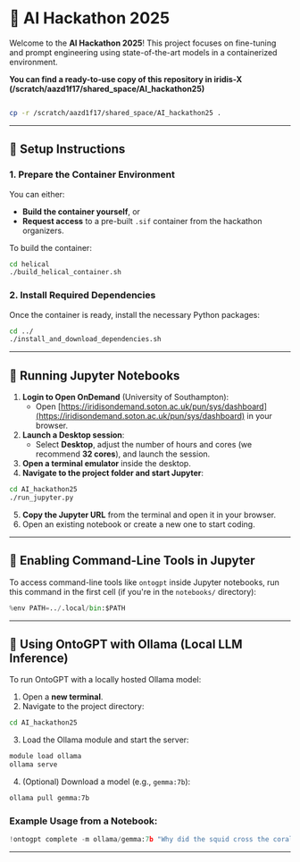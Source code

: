 # 🧠 AI Hackathon 2025

Welcome to the **AI Hackathon 2025**! This project focuses on fine-tuning and prompt engineering using state-of-the-art models in a containerized environment.

**You can find a ready-to-use copy of this repository in iridis-X (/scratch/aazd1f17/shared_space/AI_hackathon25)**

```bash

cp -r /scratch/aazd1f17/shared_space/AI_hackathon25 .

```
---

## 🚀 Setup Instructions

### 1. Prepare the Container Environment

You can either:
- **Build the container yourself**, or
- **Request access** to a pre-built `.sif` container from the hackathon organizers.

To build the container:

```bash
cd helical
./build_helical_container.sh
```

### 2. Install Required Dependencies

Once the container is ready, install the necessary Python packages:

```bash
cd ../
./install_and_download_dependencies.sh
```

---

## 📓 Running Jupyter Notebooks

1. **Login to Open OnDemand** (University of Southampton):
   - Open [https://iridisondemand.soton.ac.uk/pun/sys/dashboard](https://iridisondemand.soton.ac.uk/pun/sys/dashboard) in your browser.
2. **Launch a Desktop session**:
   - Select **Desktop**, adjust the number of hours and cores (we recommend **32 cores**), and launch the session.
3. **Open a terminal emulator** inside the desktop.
4. **Navigate to the project folder and start Jupyter**:

```bash
cd AI_hackathon25
./run_jupyter.py
```

5. **Copy the Jupyter URL** from the terminal and open it in your browser.
6. Open an existing notebook or create a new one to start coding.

---

## 🧪 Enabling Command-Line Tools in Jupyter

To access command-line tools like `ontogpt` inside Jupyter notebooks, run this command in the first cell (if you're in the `notebooks/` directory):

```python
%env PATH=../.local/bin:$PATH
```

---

## 🤖 Using OntoGPT with Ollama (Local LLM Inference)

To run OntoGPT with a locally hosted Ollama model:

1. Open a **new terminal**.
2. Navigate to the project directory:

```bash
cd AI_hackathon25
```

3. Load the Ollama module and start the server:

```bash
module load ollama
ollama serve
```

4. (Optional) Download a model (e.g., `gemma:7b`):

```bash
ollama pull gemma:7b
```

### Example Usage from a Notebook:

```python
!ontogpt complete -m ollama/gemma:7b "Why did the squid cross the coral reef?"
```

---

